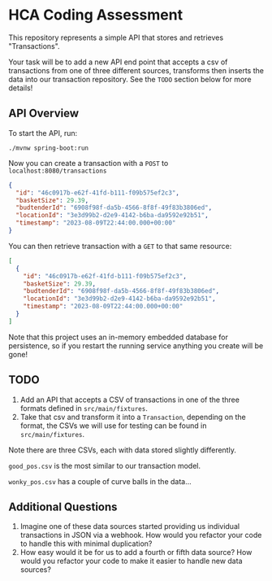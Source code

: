 # HCA Coding Assessment

This repository represents a simple API that stores and retrieves "Transactions".

Your task will be to add a new API end point that accepts a csv of transactions from one of three different sources,
transforms then inserts the data into our transaction repository. See the `TODO` section below for more details!

## API Overview

To start the API, run:

```shell
./mvnw spring-boot:run 
```

Now you can create a transaction with a  `POST` to `localhost:8080/transactions`

```json
{
  "id": "46c0917b-e62f-41fd-b111-f09b575ef2c3",
  "basketSize": 29.39,
  "budtenderId": "6908f98f-da5b-4566-8f8f-49f83b3806ed",
  "locationId": "3e3d99b2-d2e9-4142-b6ba-da9592e92b51",
  "timestamp": "2023-08-09T22:44:00.000+00:00"
}
```

You can then retrieve transaction with a `GET` to that same resource:

```json
[
  {
    "id": "46c0917b-e62f-41fd-b111-f09b575ef2c3",
    "basketSize": 29.39,
    "budtenderId": "6908f98f-da5b-4566-8f8f-49f83b3806ed",
    "locationId": "3e3d99b2-d2e9-4142-b6ba-da9592e92b51",
    "timestamp": "2023-08-09T22:44:00.000+00:00"
  }
]
```

Note that this project uses an in-memory embedded database for persistence, so if you restart the running service
anything you create will be gone!

## TODO

1. Add an API that accepts a CSV of transactions in one of the three formats defined in `src/main/fixtures`.
2. Take that csv and transform it into a `Transaction`, depending on the format, the CSVs we will use for testing can be found in `src/main/fixtures`.
   
Note there are three CSVs, each with data stored slightly differently.

`good_pos.csv` is the most similar to our transaction model.

`wonky_pos.csv` has a couple of curve balls in the data...

## Additional Questions

1. Imagine one of these data sources started providing us individual transactions in JSON via a webhook. How would you refactor your code to handle this with minimal duplication?
2. How easy would it be for us to add a fourth or fifth data source? How would you refactor your code to make it easier to handle new data sources?
